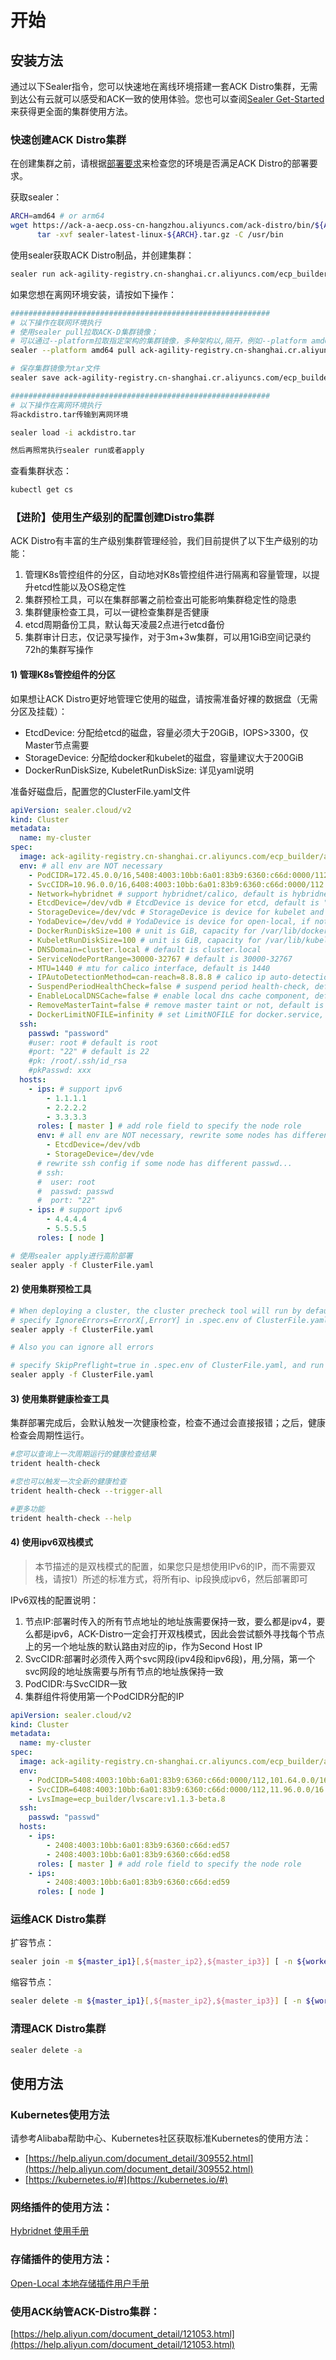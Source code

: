 # 开始

## 安装方法
通过以下Sealer指令，您可以快速地在离线环境搭建一套ACK Distro集群，无需到达公有云就可以感受和ACK一致的使用体验。您也可以查阅[Sealer Get-Started](https://github.com/alibaba/sealer/blob/main/docs/design)来获得更全面的集群使用方法。

### 快速创建ACK Distro集群
在创建集群之前，请根据[部署要求](requirements_zh.md)来检查您的环境是否满足ACK Distro的部署要求。

获取sealer：

```bash
ARCH=amd64 # or arm64
wget https://ack-a-aecp.oss-cn-hangzhou.aliyuncs.com/ack-distro/bin/${ARCH}/sealer-latest-linux-${ARCH}.tar.gz -O sealer-latest-linux-${ARCH}.tar.gz && \
      tar -xvf sealer-latest-linux-${ARCH}.tar.gz -C /usr/bin
```

使用sealer获取ACK Distro制品，并创建集群：

```bash
sealer run ack-agility-registry.cn-shanghai.cr.aliyuncs.com/ecp_builder/ackdistro:v1-20-4-ack-5 -m ${master_ip1}[,${master_ip2},${master_ip3}] [ -n ${worker_ip1}...] -p password
```

如果您想在离网环境安装，请按如下操作：

```bash
##########################################################
# 以下操作在联网环境执行
# 使用sealer pull拉取ACK-D集群镜像；
# 可以通过--platform拉取指定架构的集群镜像，多种架构以,隔开，例如--platform amd64,arm64
sealer --platform amd64 pull ack-agility-registry.cn-shanghai.cr.aliyuncs.com/ecp_builder/ackdistro:v1-20-4-ack-5

# 保存集群镜像为tar文件
sealer save ack-agility-registry.cn-shanghai.cr.aliyuncs.com/ecp_builder/ackdistro:v1-20-4-ack-5 -o ackdistro.tar

##########################################################
# 以下操作在离网环境执行
将ackdistro.tar传输到离网环境

sealer load -i ackdistro.tar

然后再照常执行sealer run或者apply
```

查看集群状态：

```bash
kubectl get cs
```

### 【进阶】使用生产级别的配置创建Distro集群

ACK Distro有丰富的生产级别集群管理经验，我们目前提供了以下生产级别的功能：

1. 管理K8s管控组件的分区，自动地对K8s管控组件进行隔离和容量管理，以提升etcd性能以及OS稳定性
2. 集群预检工具，可以在集群部署之前检查出可能影响集群稳定性的隐患
3. 集群健康检查工具，可以一键检查集群是否健康
4. etcd周期备份工具，默认每天凌晨2点进行etcd备份
5. 集群审计日志，仅记录写操作，对于3m+3w集群，可以用1GiB空间记录约72h的集群写操作

#### 1) 管理K8s管控组件的分区

如果想让ACK Distro更好地管理它使用的磁盘，请按需准备好裸的数据盘（无需分区及挂载）：

- EtcdDevice: 分配给etcd的磁盘，容量必须大于20GiB，IOPS>3300，仅Master节点需要
- StorageDevice: 分配给docker和kubelet的磁盘，容量建议大于200GiB
- DockerRunDiskSize, KubeletRunDiskSize: 详见yaml说明

准备好磁盘后，配置您的ClusterFile.yaml文件

```yaml
apiVersion: sealer.cloud/v2
kind: Cluster
metadata:
  name: my-cluster
spec:
  image: ack-agility-registry.cn-shanghai.cr.aliyuncs.com/ecp_builder/ackdistro:v1-20-4-ack-5
  env: # all env are NOT necessary
    - PodCIDR=172.45.0.0/16,5408:4003:10bb:6a01:83b9:6360:c66d:0000/112 # pod subnet, support ipv6 cidr, must be dual stack cidr
    - SvcCIDR=10.96.0.0/16,6408:4003:10bb:6a01:83b9:6360:c66d:0000/112 # service subnet, support ipv6 cidr, must be dual stack cidr
    - Network=hybridnet # support hybridnet/calico, default is hybridnet
    - EtcdDevice=/dev/vdb # EtcdDevice is device for etcd, default is "", which will use system disk
    - StorageDevice=/dev/vdc # StorageDevice is device for kubelet and container daemon, default is "", which will use system disk
    - YodaDevice=/dev/vdd # YodaDevice is device for open-local, if not specified, open local can't provision pv
    - DockerRunDiskSize=100 # unit is GiB, capacity for /var/lib/docker, default is 100
    - KubeletRunDiskSize=100 # unit is GiB, capacity for /var/lib/kubelet, default is 100
    - DNSDomain=cluster.local # default is cluster.local
    - ServiceNodePortRange=30000-32767 # default is 30000-32767
    - MTU=1440 # mtu for calico interface, default is 1440
    - IPAutoDetectionMethod=can-reach=8.8.8.8 # calico ip auto-detection method, default is "can-reach=8.8.8.8", see https://projectcalico.docs.tigera.io/archive/v3.8/reference/node/configuration
    - SuspendPeriodHealthCheck=false # suspend period health-check, default is false
    - EnableLocalDNSCache=false # enable local dns cache component, default is false
    - RemoveMasterTaint=false # remove master taint or not, default is false
    - DockerLimitNOFILE=infinity # set LimitNOFILE for docker.service, default is 1048576
  ssh:
    passwd: "password"
    #user: root # default is root
    #port: "22" # default is 22
    #pk: /root/.ssh/id_rsa
    #pkPasswd: xxx
  hosts:
    - ips: # support ipv6
        - 1.1.1.1
        - 2.2.2.2
        - 3.3.3.3
      roles: [ master ] # add role field to specify the node role
      env: # all env are NOT necessary, rewrite some nodes has different env config
        - EtcdDevice=/dev/vdb
        - StorageDevice=/dev/vde
      # rewrite ssh config if some node has different passwd...
      # ssh:
      #  user: root
      #  passwd: passwd
      #  port: "22"
    - ips: # support ipv6
        - 4.4.4.4
        - 5.5.5.5
      roles: [ node ]
```

```bash
# 使用sealer apply进行高阶部署
sealer apply -f ClusterFile.yaml
```

#### 2) 使用集群预检工具

```bash
# When deploying a cluster, the cluster precheck tool will run by default. If there is a precheck error ErrorX, but you think the error can be ignored, please do as follows
# specify IgnoreErrors=ErrorX[,ErrorY] in .spec.env of ClusterFile.yaml, and run again
sealer apply -f ClusterFile.yaml

# Also you can ignore all errors

# specify SkipPreflight=true in .spec.env of ClusterFile.yaml, and run again
sealer apply -f ClusterFile.yaml
```

#### 3) 使用集群健康检查工具

集群部署完成后，会默认触发一次健康检查，检查不通过会直接报错；之后，健康检查会周期性运行。

```bash
#您可以查询上一次周期运行的健康检查结果
trident health-check

#您也可以触发一次全新的健康检查
trident health-check --trigger-all

#更多功能
trident health-check --help
```

#### 4) 使用ipv6双栈模式
> 本节描述的是双栈模式的配置，如果您只是想使用IPv6的IP，而不需要双栈，请按1）所述的标准方式，将所有ip、ip段换成ipv6，然后部署即可

IPv6双栈的配置说明：

1. 节点IP:部署时传入的所有节点地址的地址族需要保持一致，要么都是ipv4，要么都是ipv6，ACK-Distro一定会打开双栈模式，因此会尝试额外寻找每个节点上的另一个地址族的默认路由对应的ip，作为Second Host IP
2. SvcCIDR:部署时必须传入两个svc网段(ipv4段和ipv6段)，用,分隔，第一个svc网段的地址族需要与所有节点的地址族保持一致
3. PodCIDR:与SvcCIDR一致
4. 集群组件将使用第一个PodCIDR分配的IP

```yaml
apiVersion: sealer.cloud/v2
kind: Cluster
metadata:
  name: my-cluster
spec:
  image: ack-agility-registry.cn-shanghai.cr.aliyuncs.com/ecp_builder/ackdistro:v1-20-4-ack-5
  env:
    - PodCIDR=5408:4003:10bb:6a01:83b9:6360:c66d:0000/112,101.64.0.0/16
    - SvcCIDR=6408:4003:10bb:6a01:83b9:6360:c66d:0000/112,11.96.0.0/16
    - LvsImage=ecp_builder/lvscare:v1.1.3-beta.8
  ssh:
    passwd: "passwd"
  hosts:
    - ips:
        - 2408:4003:10bb:6a01:83b9:6360:c66d:ed57
        - 2408:4003:10bb:6a01:83b9:6360:c66d:ed58
      roles: [ master ] # add role field to specify the node role
    - ips:
        - 2408:4003:10bb:6a01:83b9:6360:c66d:ed59
      roles: [ node ]
```

### 运维ACK Distro集群
扩容节点：

```bash
sealer join -m ${master_ip1}[,${master_ip2},${master_ip3}] [ -n ${worker_ip1}...]
```

缩容节点：

```bash
sealer delete -m ${master_ip1}[,${master_ip2},${master_ip3}] [ -n ${worker_ip1}...]
```

### 清理ACK Distro集群

```bash
sealer delete -a
```

## 使用方法
### Kubernetes使用方法
请参考Alibaba帮助中心、Kubernetes社区获取标准Kubernetes的使用方法：

- [https://help.aliyun.com/document_detail/309552.html](https://help.aliyun.com/document_detail/309552.html)
- [https://kubernetes.io/#](https://kubernetes.io/#)

### 网络插件的使用方法：
[Hybridnet 使用手册](https://github.com/alibaba/hybridnet/wiki)

### 存储插件的使用方法：
[Open-Local 本地存储插件用户手册](https://github.com/alibaba/open-local/blob/main/docs/user-guide/user-guide_zh_CN.md)

### 使用ACK纳管ACK-Distro集群：
[https://help.aliyun.com/document_detail/121053.html](https://help.aliyun.com/document_detail/121053.html)
